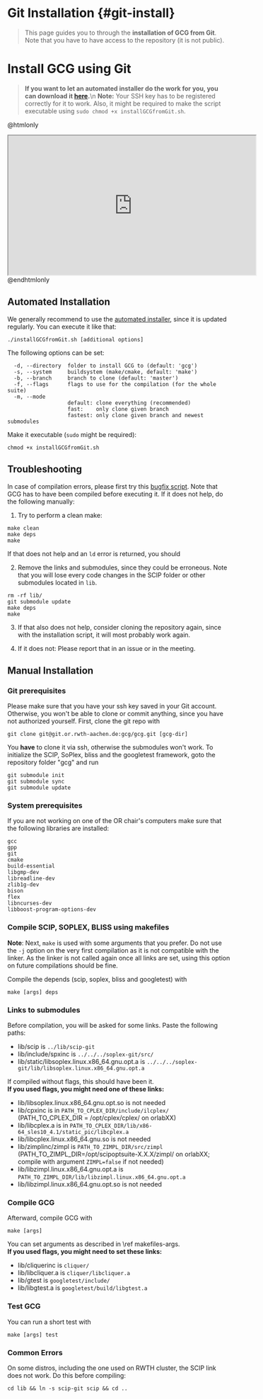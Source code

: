 # Git Installation {#git-install}
> This page guides you to through the **installation of GCG from Git**. Note that you have to have access to the repository 
> (it is not public). 

# Install GCG using Git
> **If you want to let an automated installer do the work for you, you can download it [here](installGCGfromGit.sh).**\n
> **Note:** Your SSH key has to be registered correctly for it to work. Also, it might be required to make the script
> executable using `sudo chmod +x installGCGfromGit.sh`.

@htmlonly
<iframe width="560" height="315" src="https://www.youtube-nocookie.com/embed/nsTiXuPW1WE" style="margin:auto; display:block" frameborder="3"  allow="accelerometer; autoplay; clipboard-write; encrypted-media; gyroscope; picture-in-picture" allowfullscreen></iframe>
@endhtmlonly

## Automated Installation
We generally recommend to use the [automated installer](installGCGfromGit.sh), since it is updated regularly. You can execute it like that:
```
./installGCGfromGit.sh [additional options]
```
The following options can be set:
```
  -d, --directory  folder to install GCG to (default: 'gcg')
  -s, --system     buildsystem (make/cmake, default: 'make')
  -b, --branch     branch to clone (default: 'master')
  -f, --flags      flags to use for the compilation (for the whole suite)
  -m, --mode       
                   default: clone everything (recommended)
                   fast:    only clone given branch
                   fastest: only clone given branch and newest submodules
```
Make it executable (`sudo` might be required):
```
chmod +x installGCGfromGit.sh
```

## Troubleshooting
In case of compilation errors, please first try this [bugfix script](uploads/260100a47b3b816bc146e974cf14b2a2/bugfixer.sh). Note that GCG has to have been compiled before executing it.
If it does not help, do the following manually:
1. Try to perform a clean make:
```
make clean
make deps
make
```
If that does not help and an `ld` error is returned, you should

2. Remove the links and submodules, since they could be erroneous. Note that you will lose every code changes in the SCIP folder or other submodules located in `lib`.
```
rm -rf lib/
git submodule update
make deps
make
```

3. If that also does not help, consider cloning the repository again, since with the installation script, it will most probably work again.

4. If it does not: Please report that in an issue or in the meeting.

## Manual Installation
### Git prerequisites
Please make sure that you have your ssh key saved in your Git account. Otherwise, you won't be able to
clone or commit anything, since you have not authorized yourself.
First, clone the git repo with

    git clone git@git.or.rwth-aachen.de:gcg/gcg.git [gcg-dir]

You **have** to clone it via ssh, otherwise the submodules won't work.
To initialize the SCIP, SoPlex, bliss and the googletest framework, goto the repository folder "gcg" and run

    git submodule init
    git submodule sync
    git submodule update

### System prerequisites
If you are not working on one of the OR chair's computers make sure that the following libraries are installed:

```or
gcc
gpp
git
cmake
build-essential
libgmp-dev
libreadline-dev
zlib1g-dev
bison
flex
libncurses-dev
libboost-program-options-dev
```

### Compile SCIP, SOPLEX, BLISS using makefiles
**Note**: Next, ```make``` is used with some arguments that you prefer. Do not use the ```-j``` option on the very first compilation as it is not compatible with the linker. As the linker is not called again once all links are set, using this option on future compilations should be fine.

Compile the depends (scip, soplex, bliss and googletest) with

    make [args] deps

### Links to submodules
Before compilation, you will be asked for some links. Paste the following paths:
 * lib/scip is `../lib/scip-git`
 * lib/include/spxinc is `../../../soplex-git/src/`
 * lib/static/libsoplex.linux.x86_64.gnu.opt.a is `../../../soplex-git/lib/libsoplex.linux.x86_64.gnu.opt.a`

If compiled without flags, this should have been it.<br>
**If you used flags, you might need one of these links:**
 * lib/libsoplex.linux.x86_64.gnu.opt.so is not needed
 * lib/cpxinc is in `PATH_TO_CPLEX_DIR/include/ilcplex/` (PATH_TO_CPLEX_DIR = /opt/cplex/cplex/ on orlabXX)
 * lib/libcplex.a is in `PATH_TO_CPLEX_DIR/lib/x86-64_sles10_4.1/static_pic/libcplex.a`
 * lib/libcplex.linux.x86_64.gnu.so is not needed
 * lib/zimplinc/zimpl is `PATH_TO_ZIMPL_DIR/src/zimpl` (PATH_TO_ZIMPL_DIR=/opt/scipoptsuite-X.X.X/zimpl/ on orlabXX; compile with argument `ZIMPL=false` if not needed)
 * lib/libzimpl.linux.x86_64.gnu.opt.a is `PATH_TO_ZIMPL_DIR/lib/libzimpl.linux.x86_64.gnu.opt.a`
 * lib/libzimpl.linux.x86_64.gnu.opt.so is not needed

### Compile GCG
Afterward, compile GCG with

    make [args]

You can set arguments as described in \ref makefiles-args. <br>
**If you used flags, you might need to set these links:**
 * lib/cliquerinc is `cliquer/`
 * lib/libcliquer.a is `cliquer/libcliquer.a`
 * lib/gtest is `googletest/include/`
 * lib/libgtest.a is `googletest/build/libgtest.a`

### Test GCG
You can run a short test with

    make [args] test


### Common Errors
On some distros, including the one used on RWTH cluster, the SCIP link does not work. Do this before compiling:

    cd lib && ln -s scip-git scip && cd ..
